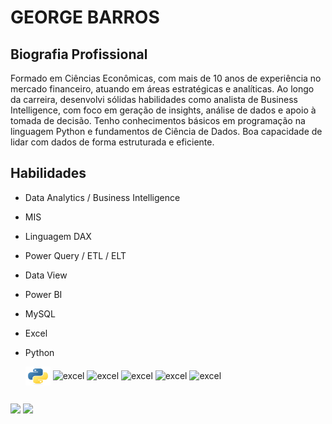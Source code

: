 # GEORGE BARROS

## Biografia Profissional

Formado em Ciências Econômicas, com mais de 10 anos de experiência no mercado financeiro, atuando em áreas estratégicas e analíticas. Ao longo da carreira, desenvolvi sólidas habilidades como analista de Business Intelligence, com foco em geração de insights, análise de dados e apoio à tomada de decisão. Tenho conhecimentos básicos em programação na linguagem Python e fundamentos de Ciência de Dados. Boa capacidade de lidar com dados de forma estruturada e eficiente. 

## Habilidades

- Data Analytics / Business Intelligence

- MIS

- Linguagem DAX

- Power Query / ETL / ELT

- Data View
 
- Power BI

- MySQL

- Excel

- Python



  <img align="center" alt="Rafa-Python" height="30" width="40" src="https://raw.githubusercontent.com/devicons/devicon/master/icons/python/python-original.svg">
  <img align="center" alt="excel" height="30" width="40" src="https://img.icons8.com/?size=100&id=117561&format=png&color=000000)">
  <img align="center" alt="excel" height="30" width="40" src="https://img.icons8.com/?size=100&id=UFXRpPFebwa2&format=png&color=000000)">
  <img align="center" alt="excel" height="30" width="40" src="https://img.icons8.com/?size=100&id=Ny0t2MYrJ70p&format=png&color=000000">
  <img align="center" alt="excel" height="30" width="40" src="https://img.icons8.com/?size=100&id=0OQR1FYCuA9f&format=png&color=000000">
  <img align="center" alt="excel" height="30" width="40" src="https://img.icons8.com/?size=100&id=NFQusZJ4neki&format=png&color=000000)">

##

<div> 
  <a href="https://instagram.com/g3orge_barros" target="_blank"><img src="https://img.shields.io/badge/-Instagram-%23E4405F?style=for-the-badge&logo=instagram&logoColor=white" target="_blank"></a>
  <a href = "mailto:g3orgebs@gmail.com"><img src="https://img.shields.io/badge/-Gmail-%23333?style=for-the-badge&logo=gmail&logoColor=white" target="_blank"></a>  
</div>
